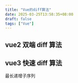 ```yaml
---
title: "Vue的diff算法"
date: 2025-03-25T13:58:35+08:00
draft: false
tags: ["Vue"]
---
```


## vue2 双端 diff 算法

## vue3 快速 diff 算法

最长递增子序列
